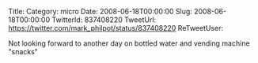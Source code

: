 Title: 
Category: micro
Date: 2008-06-18T00:00:00
Slug: 2008-06-18T00:00:00
TwitterId: 837408220
TweetUrl: https://twitter.com/mark_philpot/status/837408220
ReTweetUser: 

Not looking forward to another day on bottled water and vending machine "snacks"